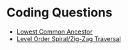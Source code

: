 # Coding Questions

 - [Lowest Common Ancestor](https://github.com/ashif14/coding-practice/blob/master/src/trees/LowerCommonAncestor.java)
 - [Level Order Spiral/Zig-Zag Traversal](https://github.com/ashif14/coding-practice/blob/master/src/trees/LevelOrderSpiral.java)
